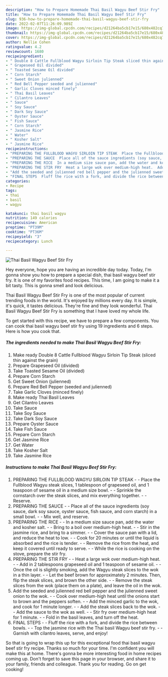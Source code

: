 ```yaml
---
description: "How to Prepare Homemade Thai Basil Wagyu Beef Stir Fry"
title: "How to Prepare Homemade Thai Basil Wagyu Beef Stir Fry"
slug: 936-how-to-prepare-homemade-thai-basil-wagyu-beef-stir-fry
date: 2022-02-07T11:26:09.989Z
image: https://img-global.cpcdn.com/recipes/d21264ba5cb17e15/680x482cq70/thai-basil-wagyu-beef-stir-fry-recipe-main-photo.jpg
thumbnail: https://img-global.cpcdn.com/recipes/d21264ba5cb17e15/680x482cq70/thai-basil-wagyu-beef-stir-fry-recipe-main-photo.jpg
cover: https://img-global.cpcdn.com/recipes/d21264ba5cb17e15/680x482cq70/thai-basil-wagyu-beef-stir-fry-recipe-main-photo.jpg
author: Nellie Cohen
ratingvalue: 4.2
reviewcount: 1680
recipeingredient:
- " Double 8 Cattle Fullblood Wagyu Sirloin Tip Steak sliced thin against the grain"
- " Grapeseed Oil divided"
- " Toasted Sesame Oil divided"
- " Corn Starch"
- " Sweet Onion julienned"
- " Red Bell Pepper seeded and julienned"
- " Garlic Cloves minced finely"
- " Thai Basil Leaves"
- " Cilantro Leaves"
- " Sauce"
- " Soy Sauce"
- " Dark Soy Sauce"
- " Oyster Sauce"
- " Fish Sauce"
- " Corn Starch"
- " Jasmine Rice"
- " Water"
- " Kosher Salt"
- " Jasmine Rice"
recipeinstructions:
- "PREPARING THE FULLBLOOD WAGYU SIRLOIN TIP STEAK  Place the Fullblood Wagyu steak slices, 1 tablespoon of grapeseed oil, and 1 teaspoon of sesame oil in a medium size bowl.  Sprinkle the cornstarch over the steak slices, and mix everything together.  Reserve."
- "PREPARING THE SAUCE  Place all of the sauce ingredients (soy sauce, dark soy sauce, oyster sauce, fish sauce, and corn starch) in a small bowl.  Mix well, and reserve."
- "PREPARING THE RICE  In a medium size sauce pan, add the water and kosher salt.  Bring to a boil over medium-high heat.  Stir in the jasmine rice, and bring to a simmer.  Cover the sauce pan with a lid, and reduce the heat to low.  Cook for 20 minutes or until the liquid is absorbed and the rice is tender.  Remove the rice from the heat, and keep it covered until ready to serve.  While the rice is cooking on the stove, prepare the stir fry."
- "PREPARING THE STIR FRY  Heat a large wok over medium-high heat.  Add in 2 tablespoons grapeseed oil and 1 teaspoon of sesame oil.  Once the oil is slightly smoking, add the Wagyu steak slices to the wok in a thin layer.  Let the beef brown for approximately 2 minutes. Then, flip the steak slices, and brown the other side.  Remove the steak slices from the wok (place them on a plate), and leave the oil in the wok."
- "Add the seeded and julienned red bell pepper and the julienned sweet onion to the wok.  Cook over medium-high heat until the onions start to brown and the peppers soften.  Add the minced garlic to the wok, and cook for 1 minute longer.  Add the steak slices back to the wok.  Add the sauce to the wok as well.  Stir fry over medium-high heat for 1 minute.  Fold in the basil leaves, and turn off the heat."
- "FINAL STEPS  Fluff the rice with a fork, and divide the rice between bowls.  Top the jasmine rice with the Thai basil Wagyu beef stir fry.  Garnish with cilantro leaves, serve, and enjoy!"
categories:
- Recipe
tags:
- thai
- basil
- wagyu

katakunci: thai basil wagyu 
nutrition: 149 calories
recipecuisine: American
preptime: "PT39M"
cooktime: "PT36M"
recipeyield: "3"
recipecategory: Lunch

---
```



![Thai Basil Wagyu Beef Stir Fry](https://img-global.cpcdn.com/recipes/d21264ba5cb17e15/680x482cq70/thai-basil-wagyu-beef-stir-fry-recipe-main-photo.jpg)

Hey everyone, hope you are having an incredible day today. Today, I'm gonna show you how to prepare a special dish, thai basil wagyu beef stir fry. It is one of my favorites food recipes. This time, I am going to make it a bit tasty. This is gonna smell and look delicious.



Thai Basil Wagyu Beef Stir Fry is one of the most popular of current trending foods in the world. It's enjoyed by millions every day. It is simple, it's quick, it tastes delicious. They're fine and they look wonderful. Thai Basil Wagyu Beef Stir Fry is something that I have loved my whole life.


To get started with this recipe, we have to prepare a few components. You can cook thai basil wagyu beef stir fry using 19 ingredients and 6 steps. Here is how you cook that.

<!--inarticleads1-->

##### The ingredients needed to make Thai Basil Wagyu Beef Stir Fry:

1. Make ready  Double 8 Cattle Fullblood Wagyu Sirloin Tip Steak (sliced thin against the grain)
1. Prepare  Grapeseed Oil (divided)
1. Take  Toasted Sesame Oil (divided)
1. Prepare  Corn Starch
1. Get  Sweet Onion (julienned)
1. Prepare  Red Bell Pepper (seeded and julienned)
1. Take  Garlic Cloves (minced finely)
1. Make ready  Thai Basil Leaves
1. Get  Cilantro Leaves
1. Take  Sauce
1. Take  Soy Sauce
1. Take  Dark Soy Sauce
1. Prepare  Oyster Sauce
1. Take  Fish Sauce
1. Prepare  Corn Starch
1. Get  Jasmine Rice
1. Get  Water
1. Take  Kosher Salt
1. Take  Jasmine Rice




<!--inarticleads2-->

##### Instructions to make Thai Basil Wagyu Beef Stir Fry:

1. PREPARING THE FULLBLOOD WAGYU SIRLOIN TIP STEAK -  - Place the Fullblood Wagyu steak slices, 1 tablespoon of grapeseed oil, and 1 teaspoon of sesame oil in a medium size bowl. -  - Sprinkle the cornstarch over the steak slices, and mix everything together. -  - Reserve.
1. PREPARING THE SAUCE -  - Place all of the sauce ingredients (soy sauce, dark soy sauce, oyster sauce, fish sauce, and corn starch) in a small bowl. -  - Mix well, and reserve.
1. PREPARING THE RICE -  - In a medium size sauce pan, add the water and kosher salt. -  - Bring to a boil over medium-high heat. -  - Stir in the jasmine rice, and bring to a simmer. -  - Cover the sauce pan with a lid, and reduce the heat to low. -  - Cook for 20 minutes or until the liquid is absorbed and the rice is tender. -  - Remove the rice from the heat, and keep it covered until ready to serve. -  - While the rice is cooking on the stove, prepare the stir fry.
1. PREPARING THE STIR FRY -  - Heat a large wok over medium-high heat. -  - Add in 2 tablespoons grapeseed oil and 1 teaspoon of sesame oil. -  - Once the oil is slightly smoking, add the Wagyu steak slices to the wok in a thin layer. -  - Let the beef brown for approximately 2 minutes. Then, flip the steak slices, and brown the other side. -  - Remove the steak slices from the wok (place them on a plate), and leave the oil in the wok.
1. Add the seeded and julienned red bell pepper and the julienned sweet onion to the wok. -  - Cook over medium-high heat until the onions start to brown and the peppers soften. -  - Add the minced garlic to the wok, and cook for 1 minute longer. -  - Add the steak slices back to the wok. -  - Add the sauce to the wok as well. -  - Stir fry over medium-high heat for 1 minute. -  - Fold in the basil leaves, and turn off the heat.
1. FINAL STEPS -  - Fluff the rice with a fork, and divide the rice between bowls. -  - Top the jasmine rice with the Thai basil Wagyu beef stir fry. -  - Garnish with cilantro leaves, serve, and enjoy!




So that is going to wrap this up for this exceptional food thai basil wagyu beef stir fry recipe. Thanks so much for your time. I'm confident you will make this at home. There's gonna be more interesting food in home recipes coming up. Don't forget to save this page in your browser, and share it to your family, friends and colleague. Thank you for reading. Go on get cooking!
